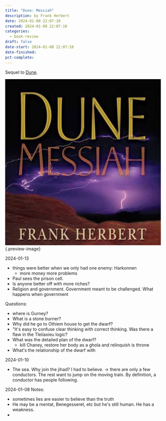 ```yaml
---
title: "Dune: Messiah"
description: by Frank Herbert
date: 2024-01-08 22:07:10
created: 2024-01-08 22:07:10
categories:
  - book-review
draft: false
date-start: 2024-01-08 22:07:10
date-finished: 
pct-complete:
---
```

Sequel to [Dune](dune.md).

![Dune Messiah](../img/book-dune-messiah.jpeg){.preview-image}

2024-01-13
- things were better when we only had one enemy:  Harkonnen
	- more money more problems
- Paul sees the prison cell. 
- Is anyone better off with more riches?
- Religion and government. Government meant to be challenged. What happens when government 

Questions:
- where is Gurney?
- What is a stone burner?
- Why did he go to Othiem house to get the dwarf?
- "It's easy to confuse clear thinking with correct thinking. Was there a flaw in the Tleliaxieu logic?
- What was the detailed plan of the dwarf? 
	- kill Chaney, restore her body as a ghola and relinquish is throne 
- What's the relationship of the dwarf with 


2024-01-10

- The sea. Why join the jihad? I had to believe. → there are only a few conductors. The rest want to jump on the moving train. By definition, a conductor has people following. 

2024-01-08
Notes:
- sometimes lies are easier to believe than the truth
- He may be a mentat, Benegesseret, etc but he's still human. He has a weakness. 
- 